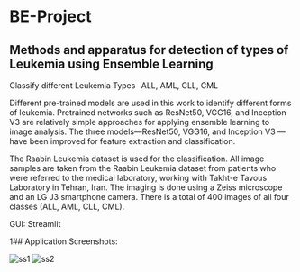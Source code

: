 # BE-Project
## Methods and apparatus for detection of types of Leukemia using Ensemble Learning
Classify different Leukemia Types- ALL, AML, CLL, CML

Different pre-trained models are used in this work to identify different forms of leukemia. Pretrained networks such as ResNet50, VGG16, and Inception V3 are relatively simple approaches for applying ensemble learning to image analysis. The three models—ResNet50, VGG16, and Inception V3 —have been improved for feature extraction and classification.

The Raabin Leukemia dataset is used for the classification. All image samples are taken from the Raabin Leukemia dataset from patients who were referred to the medical laboratory, working with Takht-e Tavous Laboratory in Tehran, Iran. The imaging is done using a Zeiss microscope and an LG J3 smartphone camera. There is a total of 400 images of all four classes (ALL, AML, CLL, CML).

GUI: Streamlit

1## Application Screenshots:

![ss1](https://github.com/tulsi11/BE-Project/assets/87757350/e349f740-a486-4dd7-8641-5794f2923b67)
![ss2](https://github.com/tulsi11/BE-Project/assets/87757350/4202c05a-e350-4c6b-88bf-75841e091bd5)
